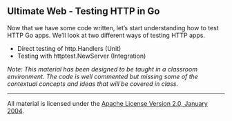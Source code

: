 ## Ultimate Web - Testing HTTP in Go
Now that we have some code written, let’s start understanding how to test HTTP Go apps. We’ll look at two different ways of testing HTTP apps.

* Direct testing of http.Handlers (Unit)
* Testing with httptest.NewServer (Integration)

*Note: This material has been designed to be taught in a classroom environment. The code is well commented but missing some of the contextual concepts and ideas that will be covered in class.*

___
All material is licensed under the [Apache License Version 2.0, January 2004](http://www.apache.org/licenses/LICENSE-2.0).
